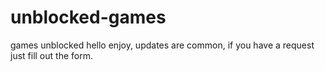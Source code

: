# unblocked-games
games unblocked
hello enjoy, updates are common, if you have a request just fill out the form.
